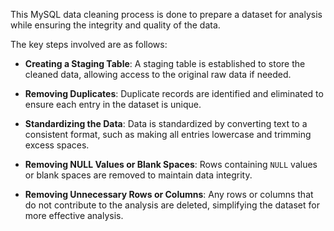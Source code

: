 This MySQL data cleaning process is done to prepare a dataset for analysis while ensuring the integrity and quality of the data. 

The key steps involved are as follows:
- **Creating a Staging Table**: A staging table is established to store the cleaned data, allowing access to the original raw data if needed.

- **Removing Duplicates**: Duplicate records are identified and eliminated to ensure each entry in the dataset is unique.

- **Standardizing the Data**: Data is standardized by converting text to a consistent format, such as making all entries lowercase and trimming excess spaces.

- **Removing NULL Values or Blank Spaces**: Rows containing `NULL` values or blank spaces are removed to maintain data integrity.

- **Removing Unnecessary Rows or Columns**: Any rows or columns that do not contribute to the analysis are deleted, simplifying the dataset for more effective analysis.
